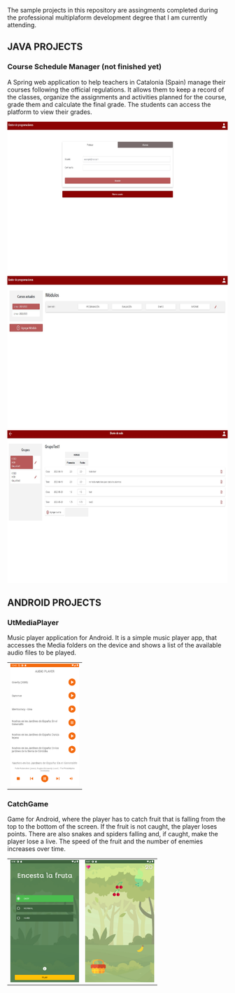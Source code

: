 <p>The sample projects in this repository are assingments completed during the professional multiplaform development degree that I am currently attending.</p>

<h2>JAVA PROJECTS</h2>

<h3>Course Schedule Manager (not finished yet)</h3>
<p>A Spring web application to help teachers in Catalonia (Spain) manage their courses following the official regulations. It allows them to keep a record of the classes, organize the assignments and activities planned for the course, grade them and calculate the final grade. The students can access the platform to view their grades.<br></p>

<div align="center">
     <img src="https://github.com/IreneOrtaCintado/SampleProjects/blob/master/Screenshots/Course%20Schedule%20Manager/1.%20Login.jpeg"
          alt="CSM-Login" title="CSM-Login" style="height:25em;">
</div>

<div align="center">
     <img src="https://github.com/IreneOrtaCintado/SampleProjects/blob/master/Screenshots/Course%20Schedule%20Manager/2.%20Main%20Window.jpeg"
          alt="CSM-Login" title="CSM-Login" style="height:25em;">
</div>

<div align="center">
     <img src="https://github.com/IreneOrtaCintado/SampleProjects/blob/master/Screenshots/Course%20Schedule%20Manager/3.%20Classroom%20Log.jpeg"
          alt="CSM-Login" title="CSM-Login" style="height:25em;">
</div>

<h2>ANDROID PROJECTS</h2>

<h3>UtMediaPlayer</h3>
<p>Music player application for Android. It is a simple music player app, that accesses the Media folders on the device and shows a list of the available audio files to be played.<br></p>

<table align="center">
     <tr>
          <td>
               <img src="https://github.com/IreneOrtaCintado/SampleProjects/blob/master/Screenshots/utMediaPlayer/mediaPlayer.png" 
                    alt="Mediaplayer" title="Mediaplayer" style="height:20em;">
         </td>
  </tr>
</table>

<h3>CatchGame</h3>
<p>Game for Android, where the player has to catch fruit that is falling from the top to the bottom of the screen. If the fruit is not caught, the player loses points. There are also snakes and spiders falling and, if caught, make the player lose a live. The speed of the fruit and the number of enemies increases over time.<br></p>

<table align="center">
  <tr>
    <td>
      <img src="https://github.com/IreneOrtaCintado/SampleProjects/blob/master/Screenshots/CatchGame/start.png" 
           alt="CatchGame-StartScreen" title="CatchGame-StartScreen" style="height:20em;">
    </td>
    <td>
      <img src="https://github.com/IreneOrtaCintado/SampleProjects/blob/master/Screenshots/CatchGame/game.png" 
           alt="CatchGame-GameScreen"" title="CatchGame-GameScreen" style="height:20em;">
    </td>
  </tr>
</table>
